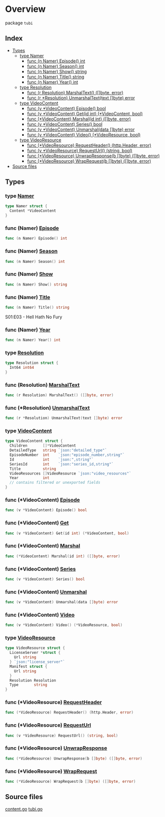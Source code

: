# Overview

package `tubi`

## Index

- [Types](#types)
  - [type Namer](#type-namer)
    - [func (n Namer) Episode() int](#func-namer-episode)
    - [func (n Namer) Season() int](#func-namer-season)
    - [func (n Namer) Show() string](#func-namer-show)
    - [func (n Namer) Title() string](#func-namer-title)
    - [func (n Namer) Year() int](#func-namer-year)
  - [type Resolution](#type-resolution)
    - [func (r Resolution) MarshalText() ([]byte, error)](#func-resolution-marshaltext)
    - [func (r \*Resolution) UnmarshalText(text []byte) error](#func-resolution-unmarshaltext)
  - [type VideoContent](#type-videocontent)
    - [func (v \*VideoContent) Episode() bool](#func-videocontent-episode)
    - [func (v \*VideoContent) Get(id int) (\*VideoContent, bool)](#func-videocontent-get)
    - [func (\*VideoContent) Marshal(id int) ([]byte, error)](#func-videocontent-marshal)
    - [func (v \*VideoContent) Series() bool](#func-videocontent-series)
    - [func (v \*VideoContent) Unmarshal(data []byte) error](#func-videocontent-unmarshal)
    - [func (v \*VideoContent) Video() (\*VideoResource, bool)](#func-videocontent-video)
  - [type VideoResource](#type-videoresource)
    - [func (\*VideoResource) RequestHeader() (http.Header, error)](#func-videoresource-requestheader)
    - [func (v \*VideoResource) RequestUrl() (string, bool)](#func-videoresource-requesturl)
    - [func (\*VideoResource) UnwrapResponse(b []byte) ([]byte, error)](#func-videoresource-unwrapresponse)
    - [func (\*VideoResource) WrapRequest(b []byte) ([]byte, error)](#func-videoresource-wraprequest)
- [Source files](#source-files)

## Types

### type [Namer](./tubi.go#L9)

```go
type Namer struct {
  Content *VideoContent
}
```

### func (Namer) [Episode](./tubi.go#L13)

```go
func (n Namer) Episode() int
```

### func (Namer) [Season](./tubi.go#L17)

```go
func (n Namer) Season() int
```

### func (Namer) [Show](./tubi.go#L24)

```go
func (n Namer) Show() string
```

### func (Namer) [Title](./tubi.go#L32)

```go
func (n Namer) Title() string
```

S01:E03 - Hell Hath No Fury

### func (Namer) [Year](./tubi.go#L39)

```go
func (n Namer) Year() int
```

### type [Resolution](./tubi.go#L43)

```go
type Resolution struct {
  Int64 int64
}
```

### func (Resolution) [MarshalText](./tubi.go#L77)

```go
func (r Resolution) MarshalText() ([]byte, error)
```

### func (\*Resolution) [UnmarshalText](./tubi.go#L47)

```go
func (r *Resolution) UnmarshalText(text []byte) error
```

### type [VideoContent](./content.go#L51)

```go
type VideoContent struct {
  Children       []*VideoContent
  DetailedType   string `json:"detailed_type"`
  EpisodeNumber  int    `json:"episode_number,string"`
  Id             int    `json:",string"`
  SeriesId       int    `json:"series_id,string"`
  Title          string
  VideoResources []VideoResource `json:"video_resources"`
  Year           int
  // contains filtered or unexported fields
}
```

### func (\*VideoContent) [Episode](./content.go#L15)

```go
func (v *VideoContent) Episode() bool
```

### func (\*VideoContent) [Get](./content.go#L32)

```go
func (v *VideoContent) Get(id int) (*VideoContent, bool)
```

### func (\*VideoContent) [Marshal](./content.go#L72)

```go
func (*VideoContent) Marshal(id int) ([]byte, error)
```

### func (\*VideoContent) [Series](./content.go#L11)

```go
func (v *VideoContent) Series() bool
```

### func (\*VideoContent) [Unmarshal](./content.go#L63)

```go
func (v *VideoContent) Unmarshal(data []byte) error
```

### func (\*VideoContent) [Video](./content.go#L19)

```go
func (v *VideoContent) Video() (*VideoResource, bool)
```

### type [VideoResource](./tubi.go#L59)

```go
type VideoResource struct {
  LicenseServer *struct {
    Url string
  } `json:"license_server"`
  Manifest struct {
    Url string
  }
  Resolution Resolution
  Type       string
}
```

### func (\*VideoResource) [RequestHeader](./tubi.go#L83)

```go
func (*VideoResource) RequestHeader() (http.Header, error)
```

### func (\*VideoResource) [RequestUrl](./tubi.go#L70)

```go
func (v *VideoResource) RequestUrl() (string, bool)
```

### func (\*VideoResource) [UnwrapResponse](./tubi.go#L87)

```go
func (*VideoResource) UnwrapResponse(b []byte) ([]byte, error)
```

### func (\*VideoResource) [WrapRequest](./tubi.go#L91)

```go
func (*VideoResource) WrapRequest(b []byte) ([]byte, error)
```

## Source files

[content.go](./content.go)
[tubi.go](./tubi.go)
